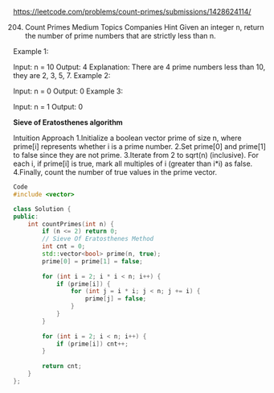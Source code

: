 https://leetcode.com/problems/count-primes/submissions/1428624114/

204. Count Primes
Medium
Topics
Companies
Hint
Given an integer n, return the number of prime numbers that are strictly less than n.

 

Example 1:

Input: n = 10
Output: 4
Explanation: There are 4 prime numbers less than 10, they are 2, 3, 5, 7.
Example 2:

Input: n = 0
Output: 0
Example 3:

Input: n = 1
Output: 0

**Sieve of Eratosthenes algorithm**


Intuition
Approach
1.Initialize a boolean vector prime of size n, where prime[i] represents whether i is a prime number.
2.Set prime[0] and prime[1] to false since they are not prime.
3.Iterate from 2 to sqrt(n) (inclusive). For each i, if prime[i] is true, mark all multiples of i (greater than i*i) as false.
4.Finally, count the number of true values in the prime vector.
```cpp
Code
#include <vector>

class Solution {
public:
    int countPrimes(int n) {
        if (n <= 2) return 0; 
        // Sieve Of Eratosthenes Method
        int cnt = 0;
        std::vector<bool> prime(n, true); 
        prime[0] = prime[1] = false;
        
        for (int i = 2; i * i < n; i++) {
            if (prime[i]) {
                for (int j = i * i; j < n; j += i) {
                    prime[j] = false;
                }
            }
        }
        
        for (int i = 2; i < n; i++) {
            if (prime[i]) cnt++;
        }
        
        return cnt;
    }
};

```
